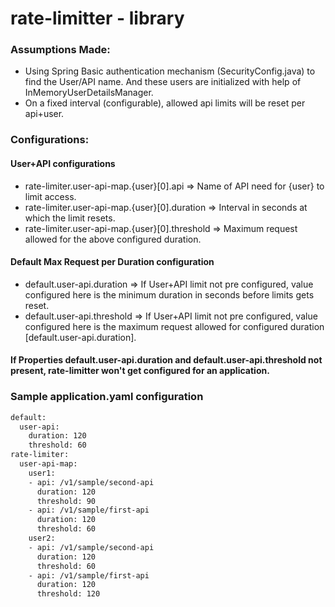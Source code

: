 # rate-limitter - library

### Assumptions Made:
  - Using Spring Basic authentication mechanism (SecurityConfig.java) to find the User/API name. And these users are initialized with help of InMemoryUserDetailsManager.
  - On a fixed interval (configurable), allowed api limits will be reset per api+user.

### Configurations:

  #### User+API configurations
  * rate-limiter.user-api-map.{user}[0].api => Name of API need for {user} to limit access.
  * rate-limiter.user-api-map.{user}[0].duration => Interval in seconds at which the limit resets.
  * rate-limiter.user-api-map.{user}[0].threshold => Maximum request allowed for the above configured duration.

  #### Default Max Request per Duration configuration
  * default.user-api.duration => If User+API limit not pre configured, value configured here is the minimum duration in seconds before limits gets reset.
  * default.user-api.threshold => If User+API limit not pre configured, value configured here is the maximum request allowed for configured duration [default.user-api.duration].

#### If Properties default.user-api.duration and default.user-api.threshold not present, rate-limitter won't get configured for an application.

### Sample application.yaml configuration
```sh
default:
  user-api:
    duration: 120
    threshold: 60
rate-limiter:
  user-api-map:
    user1:
    - api: /v1/sample/second-api
      duration: 120
      threshold: 90
    - api: /v1/sample/first-api
      duration: 120
      threshold: 60
    user2:
    - api: /v1/sample/second-api
      duration: 120
      threshold: 60
    - api: /v1/sample/first-api
      duration: 120
      threshold: 120
```
